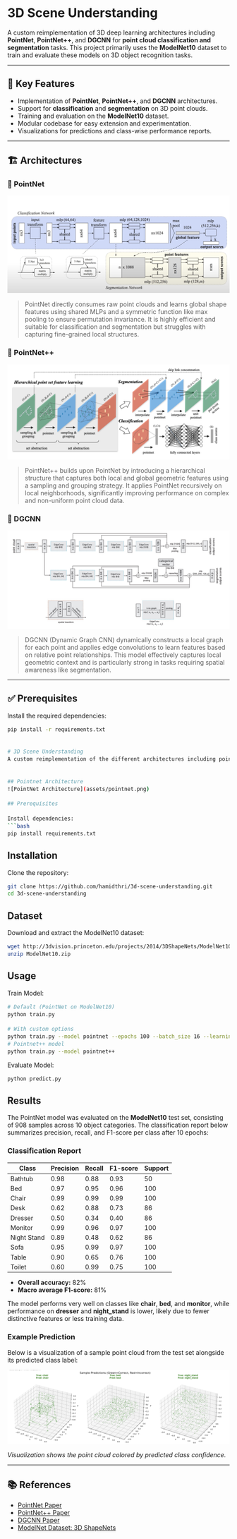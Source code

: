 # 3D Scene Understanding

A custom reimplementation of 3D deep learning architectures including **PointNet**, **PointNet++**, and **DGCNN** for **point cloud classification and segmentation** tasks. This project primarily uses the **ModelNet10** dataset to train and evaluate these models on 3D object recognition tasks.

---

## 📌 Key Features

- Implementation of **PointNet**, **PointNet++**, and **DGCNN** architectures.
- Support for **classification** and **segmentation** on 3D point clouds.
- Training and evaluation on the **ModelNet10** dataset.
- Modular codebase for easy extension and experimentation.
- Visualizations for predictions and class-wise performance reports.

---

## 🏗 Architectures

### 🔹 PointNet
![PointNet Architecture](assets/pointnet.png)

> PointNet directly consumes raw point clouds and learns global shape features using shared MLPs and a symmetric function like max pooling to ensure permutation invariance. It is highly efficient and suitable for classification and segmentation but struggles with capturing fine-grained local structures.

### 🔹 PointNet++
![PointNet Architecture](assets/pointnetpp.png)

> PointNet++ builds upon PointNet by introducing a hierarchical structure that captures both local and global geometric features using a sampling and grouping strategy. It applies PointNet recursively on local neighborhoods, significantly improving performance on complex and non-uniform point cloud data.

### 🔹 DGCNN
![PointNet Architecture](assets/dgcnn.png)

> DGCNN (Dynamic Graph CNN) dynamically constructs a local graph for each point and applies edge convolutions to learn features based on relative point relationships. This model effectively captures local geometric context and is particularly strong in tasks requiring spatial awareness like segmentation.

---

## ✅ Prerequisites

Install the required dependencies:

```bash
pip install -r requirements.txt


# 3D Scene Understanding
A custom reimplementation of the different architectures including pointnet, pointnet++, and DGCNN for point cloud classification using the ModelNet10 dataset and segmentation.


## Pointnet Architecture
![PointNet Architecture](assets/pointnet.png)

## Prerequisites

Install dependencies:
```bash
pip install requirements.txt
```

## Installation
Clone the repository:
```bash
git clone https://github.com/hamidthri/3d-scene-understanding.git
cd 3d-scene-understanding
```

## Dataset
Download and extract the ModelNet10 dataset:
```bash
wget http://3dvision.princeton.edu/projects/2014/3DShapeNets/ModelNet10.zip
unzip ModelNet10.zip
```


## Usage

Train Model:
```bash
# Default (PointNet on ModelNet10)
python train.py

# With custom options
python train.py --model pointnet --epochs 100 --batch_size 16 --learning_rate 0.01
# Pointnet++ model
python train.py --model pointnet++
```

Evaluate Model:
```bash
python predict.py
```

## Results

The PointNet model was evaluated on the **ModelNet10** test set, consisting of 908 samples across 10 object categories. The classification report below summarizes precision, recall, and F1-score per class after 10 epochs:

### Classification Report

| Class       | Precision | Recall | F1-score | Support |
|-------------|-----------|--------|----------|---------|
| Bathtub     | 0.98      | 0.88   | 0.93     | 50      |
| Bed         | 0.97      | 0.95   | 0.96     | 100     |
| Chair       | 0.99      | 0.99   | 0.99     | 100     |
| Desk        | 0.62      | 0.88   | 0.73     | 86      |
| Dresser     | 0.50      | 0.34   | 0.40     | 86      |
| Monitor     | 0.99      | 0.96   | 0.97     | 100     |
| Night Stand | 0.89      | 0.48   | 0.62     | 86      |
| Sofa        | 0.95      | 0.99   | 0.97     | 100     |
| Table       | 0.90      | 0.65   | 0.76     | 100     |
| Toilet      | 0.60      | 0.99   | 0.75     | 100     |

- **Overall accuracy:** 82%  
- **Macro average F1-score:** 81%

The model performs very well on classes like **chair**, **bed**, and **monitor**, while performance on **dresser** and **night_stand** is lower, likely due to fewer distinctive features or less training data.

### Example Prediction

Below is a visualization of a sample point cloud from the test set alongside its predicted class label:

![Sample Prediction](assets/prediction_sample.png)

*Visualization shows the point cloud colored by predicted class confidence.*



---

## 📚 References

- [PointNet Paper](https://arxiv.org/abs/1612.00593)
- [PointNet++ Paper](https://arxiv.org/abs/1706.02413)
- [DGCNN Paper](https://arxiv.org/abs/1801.07829)
- [ModelNet Dataset: 3D ShapeNets](http://modelnet.cs.princeton.edu/)

